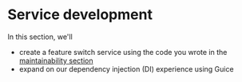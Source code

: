 # Service development

In this section, we'll
* create a feature switch service using the code you wrote in the [maintainability section](../maintainability.md)
* expand on our dependency injection (DI) experience using Guice
